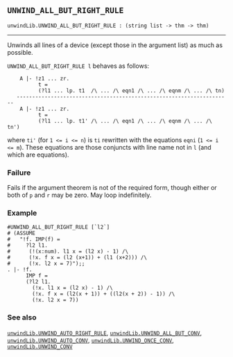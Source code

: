 ## `UNWIND_ALL_BUT_RIGHT_RULE`

``` hol4
unwindLib.UNWIND_ALL_BUT_RIGHT_RULE : (string list -> thm -> thm)
```

------------------------------------------------------------------------

Unwinds all lines of a device (except those in the argument list) as
much as possible.

`UNWIND_ALL_BUT_RIGHT_RULE l` behaves as follows:

``` hol4
    A |- !z1 ... zr.
          t =
          (?l1 ... lp. t1  /\ ... /\ eqn1 /\ ... /\ eqnm /\ ... /\ tn)
   ---------------------------------------------------------------------
    A |- !z1 ... zr.
          t =
          (?l1 ... lp. t1' /\ ... /\ eqn1 /\ ... /\ eqnm /\ ... /\ tn')
```

where `ti'` (for `1 <= i <= n`) is `ti` rewritten with the equations
`eqni` (`1 <= i <= m`). These equations are those conjuncts with line
name not in `l` (and which are equations).

### Failure

Fails if the argument theorem is not of the required form, though either
or both of `p` and `r` may be zero. May loop indefinitely.

### Example

``` hol4
#UNWIND_ALL_BUT_RIGHT_RULE [`l2`]
# (ASSUME
#   "!f. IMP(f) =
#     ?l2 l1.
#      (!(x:num). l1 x = (l2 x) - 1) /\
#      (!x. f x = (l2 (x+1)) + (l1 (x+2))) /\
#      (!x. l2 x = 7)");;
. |- !f.
      IMP f =
      (?l2 l1.
        (!x. l1 x = (l2 x) - 1) /\
        (!x. f x = (l2(x + 1)) + ((l2(x + 2)) - 1)) /\
        (!x. l2 x = 7))
```

### See also

[`unwindLib.UNWIND_AUTO_RIGHT_RULE`](#unwindLib.UNWIND_AUTO_RIGHT_RULE),
[`unwindLib.UNWIND_ALL_BUT_CONV`](#unwindLib.UNWIND_ALL_BUT_CONV),
[`unwindLib.UNWIND_AUTO_CONV`](#unwindLib.UNWIND_AUTO_CONV),
[`unwindLib.UNWIND_ONCE_CONV`](#unwindLib.UNWIND_ONCE_CONV),
[`unwindLib.UNWIND_CONV`](#unwindLib.UNWIND_CONV)
